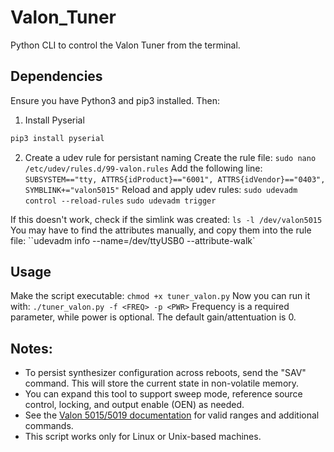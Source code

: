 # Valon_Tuner
Python CLI to control the Valon Tuner from the terminal.

## Dependencies
Ensure you have Python3 and pip3 installed. Then:
1. Install Pyserial
```bash
pip3 install pyserial
```
2. Create a udev rule for persistant naming
Create the rule file:
`sudo nano /etc/udev/rules.d/99-valon.rules`
Add the following line:
`SUBSYSTEM=="tty, ATTRS{idProduct}=="6001", ATTRS{idVendor}=="0403", SYMBLINK+="valon5015"`
Reload and apply udev rules:
`sudo udevadm control --reload-rules`
`sudo udevadm trigger`

If this doesn't work, check if the simlink was created:
`ls -l /dev/valon5015`
You may have to find the attributes manually, and copy them into the rule file:
``udevadm info --name=/dev/ttyUSB0 --attribute-walk`


## Usage
Make the script executable:
`chmod +x tuner_valon.py`
Now you can run it with:
`./tuner_valon.py -f <FREQ> -p <PWR>`
Frequency is a required parameter, while power is optional. The default gain/attentuation 
is 0.

## Notes:
- To persist synthesizer configuration across reboots, send the "SAV" command. This will store the current state in non-volatile memory.
- You can expand this tool to support sweep mode, reference source control, locking, and output enable (OEN) as needed.
- See the [Valon 5015/5019 documentation](https://www.valonrf.com/5015-customer-downloads.html) for valid ranges and additional commands.
- This script works only for Linux or Unix-based machines.